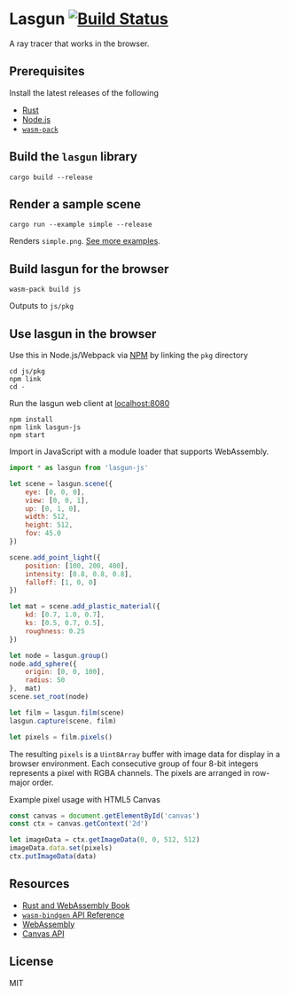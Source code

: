 Lasgun [![Build Status](https://travis-ci.org/nfrasser/lasgun.svg?branch=master)](https://travis-ci.org/nfrasser/lasgun)
===

A ray tracer that works in the browser.

## Prerequisites

Install the latest releases of the following

- [Rust](https://www.rust-lang.org/en-US/install.html)
- [Node.js](https://nodejs.org/)
- [`wasm-pack`](https://rustwasm.github.io/wasm-pack/installer/)

## Build the `lasgun` library

```
cargo build --release
```

## Render a sample scene

```
cargo run --example simple --release
```

Renders `simple.png`.
[See more examples](https://github.com/nfrasser/lasgun/tree/master/src/examples).

## Build lasgun for the browser

```
wasm-pack build js
```

Outputs to `js/pkg`

## Use lasgun in the browser

Use this in Node.js/Webpack via [NPM](https://npmjs.com) by linking the `pkg`
directory

```
cd js/pkg
npm link
cd -
```

Run the lasgun web client at [localhost:8080](http://localhost:8080)

```
npm install
npm link lasgun-js
npm start
```

Import in JavaScript with a module loader that supports WebAssembly.

```js
import * as lasgun from 'lasgun-js'

let scene = lasgun.scene({
    eye: [0, 0, 0],
    view: [0, 0, 1],
    up: [0, 1, 0],
    width: 512,
    height: 512,
    fov: 45.0
})

scene.add_point_light({
    position: [100, 200, 400],
    intensity: [0.8, 0.8, 0.8],
    falloff: [1, 0, 0]
})

let mat = scene.add_plastic_material({
    kd: [0.7, 1.0, 0.7],
    ks: [0.5, 0.7, 0.5],
    roughness: 0.25
})

let node = lasgun.group()
node.add_sphere({
    origin: [0, 0, 100],
    radius: 50
},  mat)
scene.set_root(node)

let film = lasgun.film(scene)
lasgun.capture(scene, film)

let pixels = film.pixels()
```

The resulting `pixels` is a `Uint8Array` buffer with image data for display in a
browser environment. Each consecutive group of four 8-bit integers represents a
pixel with RGBA channels. The pixels are arranged in row-major order.

Example pixel usage with HTML5 Canvas

```js
const canvas = document.getElementById('canvas')
const ctx = canvas.getContext('2d')

let imageData = ctx.getImageData(0, 0, 512, 512)
imageData.data.set(pixels)
ctx.putImageData(data)
```

## Resources

* [Rust and WebAssembly Book](https://rustwasm.github.io/book/)
* [`wasm-bindgen` API Reference](https://rustwasm.github.io/wasm-bindgen/)
* [WebAssembly](https://developer.mozilla.org/en-US/docs/WebAssembly)
* [Canvas API](https://developer.mozilla.org/en-US/docs/Web/API/Canvas_API)

## License

MIT
